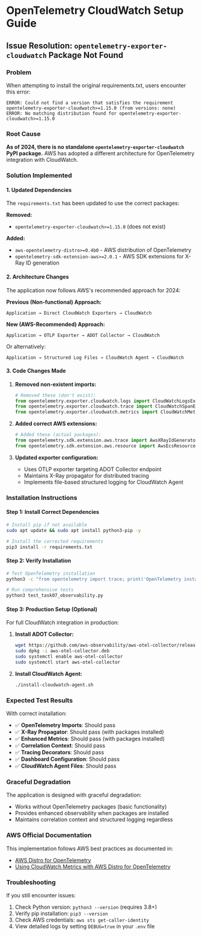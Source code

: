 # OpenTelemetry CloudWatch Setup Guide

## Issue Resolution: `opentelemetry-exporter-cloudwatch` Package Not Found

### Problem
When attempting to install the original requirements.txt, users encounter this error:
```
ERROR: Could not find a version that satisfies the requirement opentelemetry-exporter-cloudwatch>=1.15.0 (from versions: none)
ERROR: No matching distribution found for opentelemetry-exporter-cloudwatch>=1.15.0
```

### Root Cause
**As of 2024, there is no standalone `opentelemetry-exporter-cloudwatch` PyPI package.** AWS has adopted a different architecture for OpenTelemetry integration with CloudWatch.

### Solution Implemented

#### 1. Updated Dependencies
The `requirements.txt` has been updated to use the correct packages:

**Removed:**
- `opentelemetry-exporter-cloudwatch>=1.15.0` (does not exist)

**Added:**
- `aws-opentelemetry-distro>=0.4b0` - AWS distribution of OpenTelemetry
- `opentelemetry-sdk-extension-aws>=2.0.1` - AWS SDK extensions for X-Ray ID generation

#### 2. Architecture Changes
The application now follows AWS's recommended approach for 2024:

**Previous (Non-functional) Approach:**
```
Application → Direct CloudWatch Exporters → CloudWatch
```

**New (AWS-Recommended) Approach:**
```
Application → OTLP Exporter → ADOT Collector → CloudWatch
```

Or alternatively:
```
Application → Structured Log Files → CloudWatch Agent → CloudWatch
```

#### 3. Code Changes Made

1. **Removed non-existent imports:**
   ```python
   # Removed these (don't exist):
   from opentelemetry.exporter.cloudwatch.logs import CloudWatchLogsExporter
   from opentelemetry.exporter.cloudwatch.trace import CloudWatchSpanExporter
   from opentelemetry.exporter.cloudwatch.metrics import CloudWatchMetricsExporter
   ```

2. **Added correct AWS extensions:**
   ```python
   # Added these (actual packages):
   from opentelemetry.sdk.extension.aws.trace import AwsXRayIdGenerator
   from opentelemetry.sdk.extension.aws.resource import AwsEcsResourceDetector, AwsEc2ResourceDetector
   ```

3. **Updated exporter configuration:**
   - Uses OTLP exporter targeting ADOT Collector endpoint
   - Maintains X-Ray propagator for distributed tracing
   - Implements file-based structured logging for CloudWatch Agent

### Installation Instructions

#### Step 1: Install Correct Dependencies
```bash
# Install pip if not available
sudo apt update && sudo apt install python3-pip -y

# Install the corrected requirements
pip3 install -r requirements.txt
```

#### Step 2: Verify Installation
```bash
# Test OpenTelemetry installation
python3 -c "from opentelemetry import trace; print('OpenTelemetry installed successfully')"

# Run comprehensive tests
python3 test_task07_observability.py
```

#### Step 3: Production Setup (Optional)
For full CloudWatch integration in production:

1. **Install ADOT Collector:**
   ```bash
   wget https://github.com/aws-observability/aws-otel-collector/releases/latest/download/aws-otel-collector.deb
   sudo dpkg -i aws-otel-collector.deb
   sudo systemctl enable aws-otel-collector
   sudo systemctl start aws-otel-collector
   ```

2. **Install CloudWatch Agent:**
   ```bash
   ./install-cloudwatch-agent.sh
   ```

### Expected Test Results
With correct installation:
- ✅ **OpenTelemetry Imports**: Should pass
- ✅ **X-Ray Propagator**: Should pass (with packages installed)
- ✅ **Enhanced Metrics**: Should pass (with packages installed)
- ✅ **Correlation Context**: Should pass
- ✅ **Tracing Decorators**: Should pass
- ✅ **Dashboard Configuration**: Should pass
- ✅ **CloudWatch Agent Files**: Should pass

### Graceful Degradation
The application is designed with graceful degradation:
- Works without OpenTelemetry packages (basic functionality)
- Provides enhanced observability when packages are installed
- Maintains correlation context and structured logging regardless

### AWS Official Documentation
This implementation follows AWS best practices as documented in:
- [AWS Distro for OpenTelemetry](https://aws-otel.github.io/docs/)
- [Using CloudWatch Metrics with AWS Distro for OpenTelemetry](https://aws-otel.github.io/docs/getting-started/cloudwatch-metrics/)

### Troubleshooting
If you still encounter issues:

1. Check Python version: `python3 --version` (requires 3.8+)
2. Verify pip installation: `pip3 --version`
3. Check AWS credentials: `aws sts get-caller-identity`
4. View detailed logs by setting `DEBUG=true` in your `.env` file